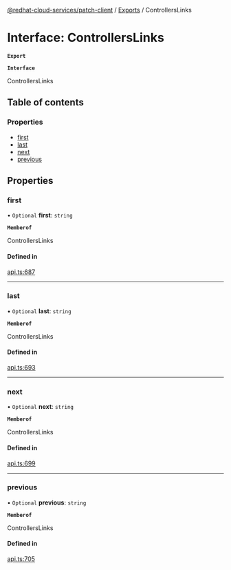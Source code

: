 [@redhat-cloud-services/patch-client](../README.md) / [Exports](../modules.md) / ControllersLinks

# Interface: ControllersLinks

**`Export`**

**`Interface`**

ControllersLinks

## Table of contents

### Properties

- [first](ControllersLinks.md#first)
- [last](ControllersLinks.md#last)
- [next](ControllersLinks.md#next)
- [previous](ControllersLinks.md#previous)

## Properties

### first

• `Optional` **first**: `string`

**`Memberof`**

ControllersLinks

#### Defined in

[api.ts:687](https://github.com/RedHatInsights/javascript-clients/blob/master/packages/patch/api.ts#L687)

___

### last

• `Optional` **last**: `string`

**`Memberof`**

ControllersLinks

#### Defined in

[api.ts:693](https://github.com/RedHatInsights/javascript-clients/blob/master/packages/patch/api.ts#L693)

___

### next

• `Optional` **next**: `string`

**`Memberof`**

ControllersLinks

#### Defined in

[api.ts:699](https://github.com/RedHatInsights/javascript-clients/blob/master/packages/patch/api.ts#L699)

___

### previous

• `Optional` **previous**: `string`

**`Memberof`**

ControllersLinks

#### Defined in

[api.ts:705](https://github.com/RedHatInsights/javascript-clients/blob/master/packages/patch/api.ts#L705)
